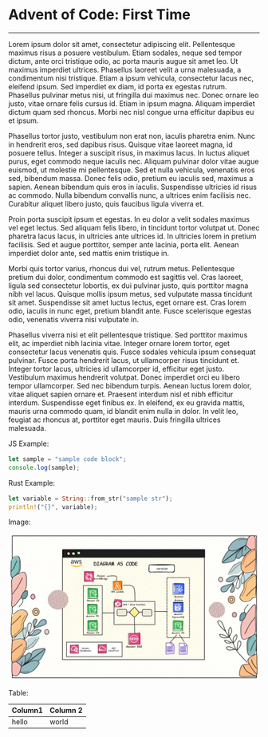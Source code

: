 # Advent of Code: First Time
---
Lorem ipsum dolor sit amet, consectetur adipiscing elit. Pellentesque maximus risus a posuere vestibulum. Etiam sodales, neque sed tempor dictum, ante orci tristique odio, ac porta mauris augue sit amet leo. Ut maximus imperdiet ultrices. Phasellus laoreet velit a urna malesuada, a condimentum nisi tristique. Etiam a ipsum vehicula, consectetur lacus nec, eleifend ipsum. Sed imperdiet ex diam, id porta ex egestas rutrum. Phasellus pulvinar metus nisi, ut fringilla dui maximus nec. Donec ornare leo justo, vitae ornare felis cursus id. Etiam in ipsum magna. Aliquam imperdiet dictum quam sed rhoncus. Morbi nec nisl congue urna efficitur dapibus eu et ipsum.

Phasellus tortor justo, vestibulum non erat non, iaculis pharetra enim. Nunc in hendrerit eros, sed dapibus risus. Quisque vitae laoreet magna, id posuere tellus. Integer a suscipit risus, in maximus lacus. In luctus aliquet purus, eget commodo neque iaculis nec. Aliquam pulvinar dolor vitae augue euismod, ut molestie mi pellentesque. Sed et nulla vehicula, venenatis eros sed, bibendum massa. Donec felis odio, pretium eu iaculis sed, maximus a sapien. Aenean bibendum quis eros in iaculis. Suspendisse ultricies id risus ac commodo. Nulla bibendum convallis nunc, a ultrices enim facilisis nec. Curabitur aliquet libero justo, quis faucibus ligula viverra et.

Proin porta suscipit ipsum et egestas. In eu dolor a velit sodales maximus vel eget lectus. Sed aliquam felis libero, in tincidunt tortor volutpat ut. Donec pharetra lacus lacus, in ultricies ante ultrices id. In ultricies lorem in pretium facilisis. Sed et augue porttitor, semper ante lacinia, porta elit. Aenean imperdiet dolor ante, sed mattis enim tristique in.

Morbi quis tortor varius, rhoncus dui vel, rutrum metus. Pellentesque pretium dui dolor, condimentum commodo est sagittis vel. Cras laoreet, ligula sed consectetur lobortis, ex dui pulvinar justo, quis porttitor magna nibh vel lacus. Quisque mollis ipsum metus, sed vulputate massa tincidunt sit amet. Suspendisse sit amet luctus lectus, eget ornare est. Cras lorem odio, iaculis in nunc eget, pretium blandit ante. Fusce scelerisque egestas odio, venenatis viverra nisi vulputate in.

Phasellus viverra nisi et elit pellentesque tristique. Sed porttitor maximus elit, ac imperdiet nibh lacinia vitae. Integer ornare lorem tortor, eget consectetur lacus venenatis quis. Fusce sodales vehicula ipsum consequat pulvinar. Fusce porta hendrerit lacus, ut ullamcorper risus tincidunt et. Integer tortor lacus, ultricies id ullamcorper id, efficitur eget justo. Vestibulum maximus hendrerit volutpat. Donec imperdiet orci eu libero tempor ullamcorper. Sed nec bibendum turpis. Aenean luctus lorem dolor, vitae aliquet sapien ornare et. Praesent interdum nisl et nibh efficitur interdum. Suspendisse eget finibus ex. In eleifend, ex eu gravida mattis, mauris urna commodo quam, id blandit enim nulla in dolor. In velit leo, feugiat ac rhoncus at, porttitor eget mauris. Duis fringilla ultrices malesuada.

JS Example:
```javascript
let sample = "sample code block";
console.log(sample);
```

Rust Example:
```rust
let variable = String::from_str("sample str");
println!("{}", variable);
```

Image:

![Code Diagram](/img/code_diagram.webp)

Table:

| Column1 | Column 2 |
| ------- | -------- |
| hello   | world    |